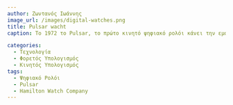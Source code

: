 ```yaml
---
author: Ζωντανός Ιωάννης
image_url: /images/digital-watches.png
title: Pulsar wacht 
caption: To 1972 το Pulsar, το πρώτο κινητό ψηφιακό ρολόι κάνει την εμφάνιση του από την εταιρία Hamilton Watch Company. Ήταν το Πρώτο ρολόι που μπορούσε ο χρήστης του να προγραμματίσει την μνήμη του, στην οποία μπορούσαν να αποθηκευτούν 24 ψηφία. Αργότερα το 1978 έγινε πιο διάσημο όταν αγοράστηκε απο την Seiko. Μεχρι σημερα έχουμε δει τεράστια εξέλιξη σε αυτό, με τεχνολογίες όπως οθονη αφης, συνδεση με το κινητό με την χρηση bluetooth ενώ στη συνέχεια δημιουργήθηκαν εφαρμογές για ανταλλαγή και αποθήκευση πληροφοριών.

categories:
  - Τεχνολογία
  - Φορετός Υπολογισμός
  - Κινητός Υπολογισμός
tags:
  - Ψηφιακό Ρολόι 
  - Pulsar
  - Hamilton Watch Company
---
```

